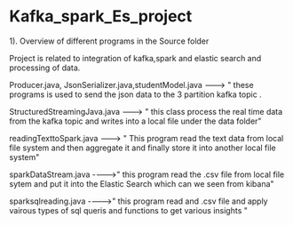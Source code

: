 # Kafka_spark_Es_project

1). Overview of different programs in the Source folder 


 Project is related to integration of kafka,spark and elastic search and processing of data.


Producer.java, JsonSerializer.java,studentModel.java  ---> " these programs is used to send the json data to the 3 partition kafka topic .

StructuredStreamingJava.java                          ---> " this class process the real time data from the kafka topic and writes into a local file under the data folder"

readingTexttoSpark.java                               ---> " This program read the text data from local file system and then aggregate it and finally store it into another local file system"

sparkDataStream.java                                  ---->" this program read the .csv file from local file sytem and put it into the Elastic Search which can we seen from kibana"

sparksqlreading.java                                  ---->" this program read and .csv file and apply vairous types of sql queris and functions to get various insights "




